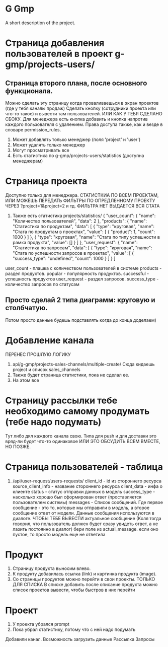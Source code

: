 # G Gmp
A short description of the project.


# Страница добавления пользователей в проект g-gmp/projects-users/
## Страница второго плана, после основного функционала.
Можно сделать эту страницу когда проваливаешься в экран проектов (где у тебя каналы продаж)
Сделать кнопку (сотрудники проекта или что-то такое) и вывести там пользователей.
ИЛИ КАК У ТЕБЯ СДЕЛАНО СБОКУ.
Для менеджера есть кнопка добавить и кнопка напротив каждого пользователя с удалением.
Права доступа также, как и везде в словаре permission_rules.
1) Может добавлять только менеджер (поля 'project' и 'user')
2) Может удалять только менеджер
3) Могут просматривать все
4) Есть статистика по g-gmp/projects-users/statistics (доступна менеджерам)


# Страница проекта
Доступно только для менеджера. СТАТИСТКИА ПО ВСЕМ ПРОЕКТАМ, ИЛИ МОЖЕШЬ ПЕРЕДАТЬ 
ФИЛЬТРЫ ПО ОПРЕДЛЕННОМУ ПРОЕКТУ ЧЕРЕЗ ?project=1&project=2 и тд. ФИЛЬТРА НЕТ 
ВЫДАЕТСЯ ВСЯ СТАТА

1) Также есть статистика projects/statistics/
{
    "user_count": {
        "name": "Количество пользователей",
        "data": 2
    },
    "products": {
        "name": "Статистика по продуктам",
        "data": [
            {
                "type": "круговая",
                "name": "Стата по продуктам в проектах",
                "value": [
                    {
                        "product": 1,
                        "count": 1000
                    }
                ]
            },
            {
                "type": "круговая",
                "name": "Стата по типу успешности в рамка продукта",
                "value": []
            }
        ]
    },
    "user_request": {
        "name": "Статистика по запросам",
        "data": [
            {
                "type": "круговая",
                "name": "Стата по успешности запросов в проектах",
                "value": [
                    {
                        "success_type": "undefined",
                        "count": 1000
                    }
                ]
            }
        ]
   
user_count - плашка с количеством пользователей в системе
products - раздел продуктов. popular - популярность продуктов. successful - 
успешность продуктов
user_request - раздел запросов. success_type - количество запросов по статусам
## Просто сделай 2 типа диаграмм: круговую и столбчатую.
Потом просто данные будешь подставлять когда до конца доделаем)


# Добавление канала
ПЕРЕНЕС ПРОШЛУЮ ЛОГИКУ
1) api/g-gmp/projects-sales-channels/multiple-create/
Сюда кидаешь project и список sales_channels
2) Также будет страница статистики, пока не сделал ее.
3) На этом все


# Страницу рассылки тебе необходимо самому продумать (тебе надо подумать)
Тут либо дял каждого канала свою.
Типа для push и для доставки это вряд-ли будет что-то одинаковое
ИЛИ ЭТО ОБСУДИТЬ ВСЕМ ВМЕСТЕ, НО ПОЗЖЕ.



# Страница пользователей - таблица
1) /api/user-request/users-requests/
client_id - id из стороннего ресурса
source_client_info - название стороннего ресурса
client_data - инфа о клиенте
status - статус отправки данных в модель
success_type - насколько хорошо был сформирован ответ (проставляется пользователем системы)
messages - Список сообщений. Где первое сообщение - это то, которые мы отправили 
в модель, а второе сообщение ответ от модели.
Данные сообщения используются в диалоге. 
ЧТОБЫ ТЕБЕ ВЫВЕСТИ актуальное сообщение (Коля тогда говорил, что пользователь
должен будет сразу увидеть ответ, а не лазить постоянно в диалог)
бери поле из actual_message. если оно пустое, то просто модель еще не ответила







# Продукт
1) Страницу продукта выносим влево.
2) К продукту добавилась ссылка (link) и картинка продукта (image).
3) Со страницы продуктов можно перейти в свои проекты. ТОЛЬКО ДЛЯ СПИСКА
В списке добавить после описание продукта можно список проектов вывести, чтобы
быстров в них перейти


# Проект
1) У проекта убрался prompt
2) Пока убрал статистику, потому что с ней надо подумать


Добавили канал.
Возможность загрузить данные
Рассылка
Запросы
